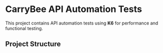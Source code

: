 # CarryBee API Automation Tests

This project contains API automation tests using **K6** for performance and functional testing.

## Project Structure
